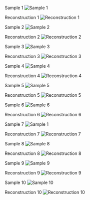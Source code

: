 Sample 1
![Sample 1](https://github.com/ohmy90/VAE-paper-code/blob/main/images-results/sample_1.png)

Reconstruction 1
![Reconstruction 1](https://github.com/ohmy90/VAE-paper-code/blob/main/images-results/reconstruction_1.png)


Sample 2
![Sample 2](https://github.com/ohmy90/VAE-paper-code/blob/main/images-results/sample_2.png)

Reconstruction 2
![Reconstruction 2](https://github.com/ohmy90/VAE-paper-code/blob/main/images-results/reconstruction_2.png)


Sample 3
![Sample 3](https://github.com/ohmy90/VAE-paper-code/blob/main/images-results/sample_3.png)

 Reconstruction 3
![Reconstruction 3](https://github.com/ohmy90/VAE-paper-code/blob/main/images-results/reconstruction_3.png)


Sample 4
![Sample 4](https://github.com/ohmy90/VAE-paper-code/blob/main/images-results/sample_4.png)

Reconstruction 4
![Reconstruction 4](https://github.com/ohmy90/VAE-paper-code/blob/main/images-results/reconstruction_4.png)


Sample 5
![Sample 5](https://github.com/ohmy90/VAE-paper-code/blob/main/images-results/sample_5.png)

Reconstruction 5
![Reconstruction 5](https://github.com/ohmy90/VAE-paper-code/blob/main/images-results/reconstruction_5.png)


Sample 6
![Sample 6](https://github.com/ohmy90/VAE-paper-code/blob/main/images-results/sample_6.png)

Reconstruction 6
![Reconstruction 6](https://github.com/ohmy90/VAE-paper-code/blob/main/images-results/reconstruction_6.png)


Sample 7
![Sample 1](https://github.com/ohmy90/VAE-paper-code/blob/main/images-results/sample_7.png)

Reconstruction 7
![Reconstruction 7](https://github.com/ohmy90/VAE-paper-code/blob/main/images-results/reconstruction_7.png)


Sample 8
![Sample 8](https://github.com/ohmy90/VAE-paper-code/blob/main/images-results/sample_8.png)

Reconstruction 8
![Reconstruction 8](https://github.com/ohmy90/VAE-paper-code/blob/main/images-results/reconstruction_8.png)


Sample 9
![Sample 9](https://github.com/ohmy90/VAE-paper-code/blob/main/images-results/sample_9.png)

Reconstruction 9
![Reconstruction 9](https://github.com/ohmy90/VAE-paper-code/blob/main/images-results/reconstruction_9.png)


Sample 10
![Sample 10](https://github.com/ohmy90/VAE-paper-code/blob/main/images-results/sample_10.png)

Reconstruction 10
![Reconstruction 10](https://github.com/ohmy90/VAE-paper-code/blob/main/images-results/reconstruction_10.png)
